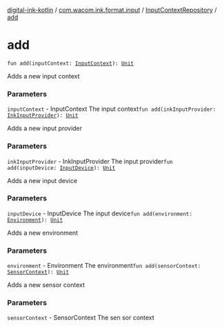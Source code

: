 [digital-ink-kotlin](../../index.md) / [com.wacom.ink.format.input](../index.md) / [InputContextRepository](index.md) / [add](./add.md)

# add

`fun add(inputContext: `[`InputContext`](../-input-context/index.md)`): `[`Unit`](https://kotlinlang.org/api/latest/jvm/stdlib/kotlin/-unit/index.html)

Adds a new input context

### Parameters

`inputContext` - InputContext The input context`fun add(inkInputProvider: `[`InkInputProvider`](../-ink-input-provider/index.md)`): `[`Unit`](https://kotlinlang.org/api/latest/jvm/stdlib/kotlin/-unit/index.html)

Adds a new input provider

### Parameters

`inkInputProvider` - InkInputProvider The input provider`fun add(inputDevice: `[`InputDevice`](../-input-device/index.md)`): `[`Unit`](https://kotlinlang.org/api/latest/jvm/stdlib/kotlin/-unit/index.html)

Adds a new input device

### Parameters

`inputDevice` - InputDevice The input device`fun add(environment: `[`Environment`](../-environment/index.md)`): `[`Unit`](https://kotlinlang.org/api/latest/jvm/stdlib/kotlin/-unit/index.html)

Adds a new environment

### Parameters

`environment` - Environment The environment`fun add(sensorContext: `[`SensorContext`](../-sensor-context/index.md)`): `[`Unit`](https://kotlinlang.org/api/latest/jvm/stdlib/kotlin/-unit/index.html)

Adds a new sensor context

### Parameters

`sensorContext` - SensorContext The sen sor context